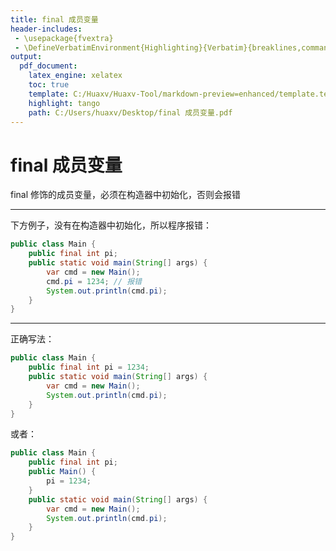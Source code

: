 ```yaml
---
title: final 成员变量
header-includes:
 - \usepackage{fvextra}
 - \DefineVerbatimEnvironment{Highlighting}{Verbatim}{breaklines,commandchars=\\\{\}}
output:
  pdf_document:
    latex_engine: xelatex
    toc: true
    template: C:/Huaxv/Huaxv-Tool/markdown-preview=enhanced/template.tex
    highlight: tango
    path: C:/Users/huaxv/Desktop/final 成员变量.pdf
---
```


# final 成员变量

final 修饰的成员变量，必须在构造器中初始化，否则会报错

---

下方例子，没有在构造器中初始化，所以程序报错：

```java
public class Main {
    public final int pi;
    public static void main(String[] args) {
        var cmd = new Main();
        cmd.pi = 1234; // 报错
        System.out.println(cmd.pi);
    }
}
```

---

正确写法：

```java
public class Main {
    public final int pi = 1234;
    public static void main(String[] args) {
        var cmd = new Main();
        System.out.println(cmd.pi);
    }
}
```

或者：

```java
public class Main {
    public final int pi;
    public Main() {
        pi = 1234;
    }
    public static void main(String[] args) {
        var cmd = new Main();
        System.out.println(cmd.pi);
    }
}
```
